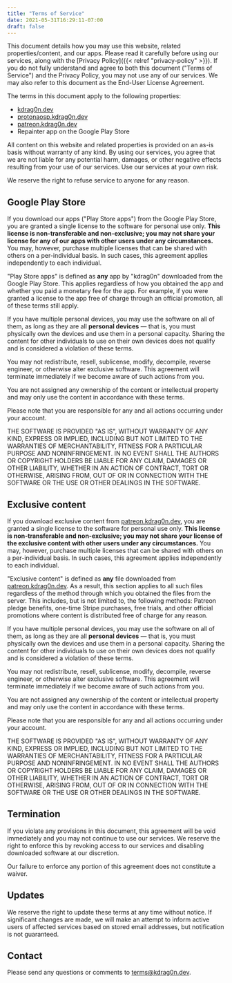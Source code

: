 ```yaml
---
title: "Terms of Service"
date: 2021-05-31T16:29:11-07:00
draft: false
---
```


This document details how you may use this website, related properties/content, and our apps. Please read it carefully before using our services, along with the [Privacy Policy]({{< relref "privacy-policy" >}}). If you do not fully understand and agree to both this document ("Terms of Service") and the Privacy Policy, you may not use any of our services. We may also refer to this document as the End-User License Agreement.

The terms in this document apply to the following properties:

- [kdrag0n.dev](https://kdrag0n.dev/)
- [protonaosp.kdrag0n.dev](https://protonaosp.kdrag0n.dev/)
- [patreon.kdrag0n.dev](https://patreon.kdrag0n.dev/)
- Repainter app on the Google Play Store

All content on this website and related properties is provided on an as-is basis without warranty of any kind. By using our services, you agree that we are not liable for any potential harm, damages, or other negative effects resulting from your use of our services. Use our services at your own risk.

We reserve the right to refuse service to anyone for any reason.

## Google Play Store

If you download our apps ("Play Store apps") from the Google Play Store, you are granted a single license to the software for personal use only. **This license is non-transferable and non-exclusive; you may not share your license for any of our apps with other users under any circumstances.** You may, however, purchase multiple licenses that can be shared with others on a per-individual basis. In such cases, this agreement applies independently to each individual.

"Play Store apps" is defined as **any** app by "kdrag0n" downloaded from the Google Play Store. This applies regardless of how you obtained the app and whether you paid a monetary fee for the app. For example, if you were granted a license to the app free of charge through an official promotion, all of these terms still apply.

If you have multiple personal devices, you may use the software on all of them, as long as they are all **personal devices** — that is, you must physically own the devices and use them in a personal capacity. Sharing the content for other individuals to use on their own devices does not qualify and is considered a violation of these terms.

You may not redistribute, resell, sublicense, modify, decompile, reverse engineer, or otherwise alter exclusive software. This agreement will terminate immediately if we become aware of such actions from you.

You are not assigned any ownership of the content or intellectual property and may only use the content in accordance with these terms.

Please note that you are responsible for any and all actions occurring under your account.

THE SOFTWARE IS PROVIDED "AS IS", WITHOUT WARRANTY OF ANY KIND, EXPRESS OR
IMPLIED, INCLUDING BUT NOT LIMITED TO THE WARRANTIES OF MERCHANTABILITY,
FITNESS FOR A PARTICULAR PURPOSE AND NONINFRINGEMENT. IN NO EVENT SHALL THE
AUTHORS OR COPYRIGHT HOLDERS BE LIABLE FOR ANY CLAIM, DAMAGES OR OTHER
LIABILITY, WHETHER IN AN ACTION OF CONTRACT, TORT OR OTHERWISE, ARISING FROM,
OUT OF OR IN CONNECTION WITH THE SOFTWARE OR THE USE OR OTHER DEALINGS IN THE
SOFTWARE.

## Exclusive content

If you download exclusive content from [patreon.kdrag0n.dev](https://patreon.kdrag0n.dev/), you are granted a single license to the software for personal use only. **This license is non-transferable and non-exclusive; you may not share your license of the exclusive content with other users under any circumstances.** You may, however, purchase multiple licenses that can be shared with others on a per-individual basis. In such cases, this agreement applies independently to each individual.

"Exclusive content" is defined as **any** file downloaded from [patreon.kdrag0n.dev](https://patreon.kdrag0n.dev/). As a result, this section applies to all such files regardless of the method through which you obtained the files from the server. This includes, but is not limited to, the following methods: Patreon pledge benefits, one-time Stripe purchases, free trials, and other official promotions where content is distributed free of charge for any reason.

If you have multiple personal devices, you may use the software on all of them, as long as they are all **personal devices** — that is, you must physically own the devices and use them in a personal capacity. Sharing the content for other individuals to use on their own devices does not qualify and is considered a violation of these terms.

You may not redistribute, resell, sublicense, modify, decompile, reverse engineer, or otherwise alter exclusive software. This agreement will terminate immediately if we become aware of such actions from you.

You are not assigned any ownership of the content or intellectual property and may only use the content in accordance with these terms.

Please note that you are responsible for any and all actions occurring under your account.

THE SOFTWARE IS PROVIDED "AS IS", WITHOUT WARRANTY OF ANY KIND, EXPRESS OR
IMPLIED, INCLUDING BUT NOT LIMITED TO THE WARRANTIES OF MERCHANTABILITY,
FITNESS FOR A PARTICULAR PURPOSE AND NONINFRINGEMENT. IN NO EVENT SHALL THE
AUTHORS OR COPYRIGHT HOLDERS BE LIABLE FOR ANY CLAIM, DAMAGES OR OTHER
LIABILITY, WHETHER IN AN ACTION OF CONTRACT, TORT OR OTHERWISE, ARISING FROM,
OUT OF OR IN CONNECTION WITH THE SOFTWARE OR THE USE OR OTHER DEALINGS IN THE
SOFTWARE.

## Termination

If you violate any provisions in this document, this agreement will be void immediately and you may not continue to use our services. We reserve the right to enforce this by revoking access to our services and disabling downloaded software at our discretion.

Our failure to enforce any portion of this agreement does not constitute a waiver.

## Updates

We reserve the right to update these terms at any time without notice. If significant changes are made, we will make an attempt to inform active users of affected services based on stored email addresses, but notification is not guaranteed.

## Contact

Please send any questions or comments to terms@kdrag0n.dev.
